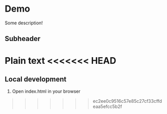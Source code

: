 # Demo


Some description!

## Subheader

Plain text
<<<<<<< HEAD
=======

## Local development

1. Open index.html in your browser
>>>>>>> ec2ee0c9516c57e85c27cf33cffdeaa5efcc5b2f
